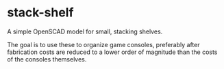 stack-shelf
===========

A simple OpenSCAD model for small, stacking shelves.

The goal is to use these to organize game consoles, preferably
after fabrication costs are reduced to a lower order of magnitude
than the costs of the consoles themselves.
